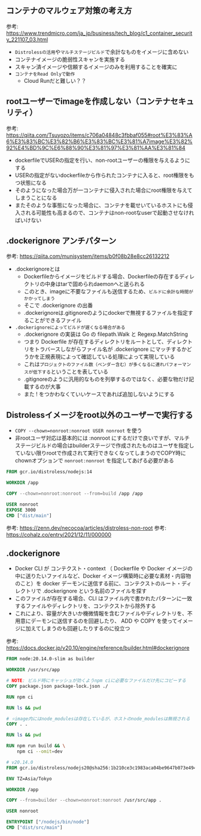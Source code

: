 ## コンテナのマルウェア対策の考え方

参考: https://www.trendmicro.com/ja_jp/business/tech_blog/c1_container_security_221107_03.html

- `Distrolessの活用`や`マルチステージビルド`で余計なものをイメージに含めない
- コンテナイメージの脆弱性スキャンを実施する
- スキャン済イメージや信頼するイメージのみを利用することを確実に
- `コンテナをRead Onlyで動作`
  - Cloud Runだと難しい？？

## rootユーザーでimageを作成しない（コンテナセキュリティ）

参考: https://qiita.com/Tsuyozo/items/c706a04848c3fbbaf055#root%E3%83%A6%E3%83%BC%E3%82%B6%E3%83%BC%E3%81%A7image%E3%82%92%E4%BD%9C%E6%88%90%E3%81%97%E3%81%AA%E3%81%84

- dockerfileでUSERの指定を行い、non-rootユーザーの権限を与えるようにする
- USERの指定がないdockerfileから作られたコンテナに入ると、root権限をもつ状態になる
- そのようになった場合万が一コンテナに侵入された場合にroot権限を与えてしまうことになる
- またそのような事態になった場合に、コンテナを載せいているホストにも侵入される可能性も高まるので、コンテナはnon-rootなuserで起動させなければいけない

## .dockerignore アンチパターン

参考: https://qiita.com/munisystem/items/b0f08b28e8cc26132212

- .dockerignoreとは
  - Dockerfileからイメージをビルドする場合、Dockerfileの存在するディレクトリの中身はtarで固められdaemonへと送られる
  - このとき、imageに不要なファイルも送信するため、`ビルドに余計な時間がかかってしまう`
  - そこで .dockerignore の出番
  - .dockerignoreは.gitignoreのようにdockerで無視するファイルを指定することができるファイル
- `.dockerignoreによってビルドが遅くなる場合がある`
  - .dockerignore の実装は Go の filepath.Walk と Regexp.MatchString
  - つまり Dockerfile が存在するディレクトリをルートとして、ディレクトリをトラバースしながらファイル名が .dockerignore にマッチするかどうかを正規表現によって確認している処理によって実現している
  - これは`プロジェクトのファイル数（ベンダー含む）が多くなるに連れパフォーマンスが低下する`ということを表している
  - .gitignoreのように汎用的なものを列挙するのではなく、必要な物だけ記載するのが大事
  - また ! をつかわなくていいケースであれば追加しないようにする

## Distrolessイメージをroot以外のユーザーで実行する

- `COPY --chown=nonroot:nonroot USER nonroot` を使う
- 非rootユーザ対応は基本的には :nonroot にするだけで良いですが、マルチステージビルドの場合はbuilderステージで作成されたものはユーザを指定していない限りrootで作成されて実行できなくなってしまうのでCOPY時にchownオプションで `nonroot:nonroot` を指定してあげる必要がある

```dockerfile
FROM gcr.io/distroless/nodejs:14

WORKDIR /app

COPY --chown=nonroot:nonroot --from=build /app /app

USER nonroot
EXPOSE 3000
CMD ["dist/main"]
```

参考: https://zenn.dev/necocoa/articles/distroless-non-root
参考: https://cohalz.co/entry/2021/12/11/000000

## .dockerignore

- Docker CLI が コンテクスト・context （ Dockerfile や Docker イメージの中に送りたいファイルなど、Docker イメージ構築時に必要な素材・内容物のこと）を docker デーモンに送信する前に、コンテクストのルート・ディレクトリで .dockerignore という名前のファイルを探す
- このファイルが存在する場合、CLI はファイル内で書かれたパターンに一致するファイルやディレクトリを、コンテクストから除外する
- これにより、容量が大きいか機微情報を含むファイルやディレクトリを、不用意にデーモンに送信するのを回避したり、 ADD や COPY を使ってイメージに加えてしまうのも回避したりするのに役立つ

参考: https://docs.docker.jp/v20.10/engine/reference/builder.html#dockerignore

```dockerfile
FROM node:20.14.0-slim as builder

WORKDIR /usr/src/app

# NOTE: ビルド時にキャッシュが効くようnpm ciに必要なファイルだけ先にコピーする
COPY package.json package-lock.json ./

RUN npm ci

RUN ls && pwd

# ⭐️image内にはnode_modulesは存在しているが、ホストのnode_modulesは無視される
COPY . .

RUN ls && pwd

RUN npm run build && \
	npm ci --omit=dev

# v20.14.0
FROM gcr.io/distroless/nodejs20@sha256:1b210ce3c1983aca04be9647b073e494bb75f02902a3ad086537fab72807ee73

ENV TZ=Asia/Tokyo

WORKDIR /app

COPY --from=builder --chown=nonroot:nonroot /usr/src/app .

USER nonroot

ENTRYPOINT ["/nodejs/bin/node"]
CMD ["dist/src/main"]
```